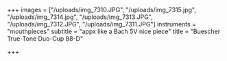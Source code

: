 +++
images = ["/uploads/img_7310.JPG", "/uploads/img_7315.jpg", "/uploads/img_7314.jpg", "/uploads/img_7313.JPG", "/uploads/img_7312.JPG", "/uploads/img_7311.JPG"]
instruments = "mouthpieces"
subtitle = "appx like a Bach 5V nice piece"
title = "Buescher True-Tone Duo-Cup 88-D"

+++
